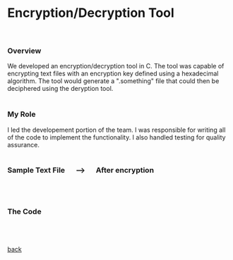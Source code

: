 # Encryption/Decryption Tool
<br> 

### Overview 
We developed an encryption/decryption tool in C. The tool was capable of encrypting text files with an encryption key defined using a hexadecimal algorithm. The tool would generate a ".something" file that could then be deciphered using the deryption tool.
<br><br>

### My Role
I led the developement portion of the team. I was responsible for writing all of the code to implement the functionality. I also handled testing for quality assurance. 
<br> <br> 
### Sample Text File &emsp; </esp>--> &emsp; After encryption 
<br> <br> 
### The Code

<br> <br> <br>
[back](https://githerdone17.github.io/kobes-portfolio/)
